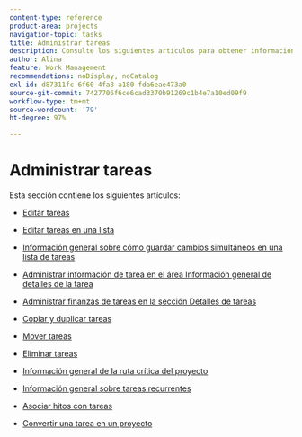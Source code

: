 ```yaml
---
content-type: reference
product-area: projects
navigation-topic: tasks
title: Administrar tareas
description: Consulte los siguientes artículos para obtener información sobre la administración de tareas.
author: Alina
feature: Work Management
recommendations: noDisplay, noCatalog
exl-id: d87311fc-6f60-4fa8-a180-fda6eae473a0
source-git-commit: 7427706f6ce6cad3370b91269c1b4e7a10ed09f9
workflow-type: tm+mt
source-wordcount: '79'
ht-degree: 97%

---
```


# Administrar tareas

Esta sección contiene los siguientes artículos:

* [Editar tareas](../../../manage-work/tasks/manage-tasks/edit-tasks.md)
* [Editar tareas en una lista](../../../manage-work/tasks/manage-tasks/edit-tasks-in-a-list.md)
* [Información general sobre cómo guardar cambios simultáneos en una lista de tareas](../../../manage-work/tasks/manage-tasks/save-concurrent-changes-in-a-task-list.md)

  <!--
  <li><a href="../../../manage-work/tasks/manage-tasks/manage-task-details-forms-finances.md" class="MCXref xref" xrefformat="{para}">Manage task details, custom forms, and finances</a> (drafted not to lose the TOC spot, but the article is in draft)</li>
  -->

* [Administrar información de tarea en el área Información general de detalles de la tarea](../../../manage-work/tasks/manage-tasks/task-information-in-overview.md)
* [Administrar finanzas de tareas en la sección Detalles de tareas](../../../manage-work/tasks/manage-tasks/task-finances-in-details.md)
* [Copiar y duplicar tareas](../../../manage-work/tasks/manage-tasks/copy-and-duplicate-tasks.md)
* [Mover tareas](../../../manage-work/tasks/manage-tasks/move-tasks.md)
* [Eliminar tareas](../../../manage-work/tasks/manage-tasks/delete-tasks.md)
* [Información general de la ruta crítica del proyecto](../../../manage-work/tasks/manage-tasks/critical-path.md)
* [Información general sobre tareas recurrentes](../../../manage-work/tasks/manage-tasks/recurring-tasks-overview.md)
* [Asociar hitos con tareas](../../../manage-work/tasks/manage-tasks/associate-milestones-with-tasks.md)
* [Convertir una tarea en un proyecto](../../../manage-work/tasks/manage-tasks/convert-task-to-project.md)
